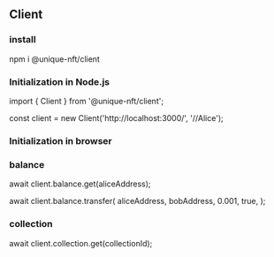## Client

### install
npm i @unique-nft/client

### Initialization in Node.js
import { Client } from '@unique-nft/client';

const client = new Client('http://localhost:3000/', '//Alice');

### Initialization in browser

### balance
await client.balance.get(aliceAddress);

await client.balance.transfer(
  aliceAddress,
  bobAddress,
  0.001,
  true,
);

### collection
await client.collection.get(collectionId);

